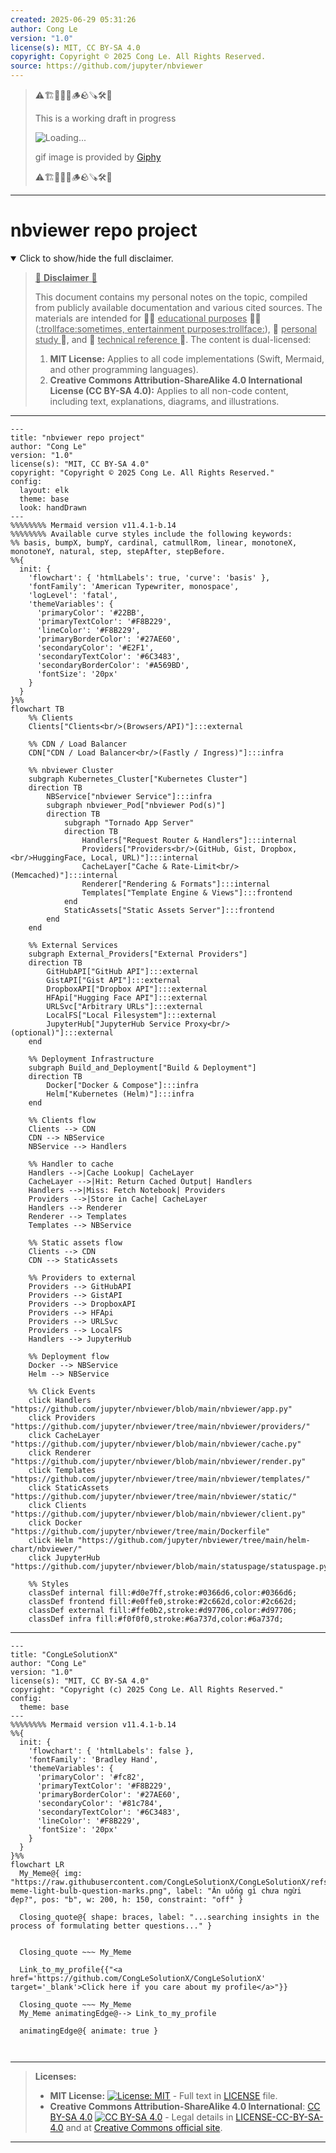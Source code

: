 ```yaml
---
created: 2025-06-29 05:31:26
author: Cong Le
version: "1.0"
license(s): MIT, CC BY-SA 4.0
copyright: Copyright © 2025 Cong Le. All Rights Reserved.
source: https://github.com/jupyter/nbviewer
---
```



> ⚠️🏗️🚧🦺🧱🪵🪨🪚🛠️👷
> 
> This is a working draft in progress
> 
> ![Loading...](https://media0.giphy.com/media/v1.Y2lkPTc5MGI3NjExejg1cGQ1bHkzeTRqM3BwejZ5bnBpZzZ2dTcxcHUwYTRneTZwcjE4eiZlcD12MV9pbnRlcm5hbF9naWZfYnlfaWQmY3Q9Zw/Ra7qHOOr080dY5xpW3/giphy.gif)
>
> gif image is provided by [Giphy](https://giphy.com)
> 
> ⚠️🏗️🚧🦺🧱🪵🪨🪚🛠️👷


----




# nbviewer repo project
<details open>
<summary>Click to show/hide the full disclaimer.</summary>
   
> <ins>📢 **Disclaimer** 🚨</ins>
>
> This document contains my personal notes on the topic,
> compiled from publicly available documentation and various cited sources.
> The materials are intended for 👨‍🎓 <ins>educational purposes</ins> 👨‍🎓 (<ins>:trollface:sometimes, entertainment purposes:trollface:</ins>), 📖 <ins> personal study </ins> 📖, and 🔖 <ins> technical reference </ins> 🔖.
> The content is dual-licensed:
> 1. **MIT License:** Applies to all code implementations (Swift, Mermaid, and other programming languages).
> 2. **Creative Commons Attribution-ShareAlike 4.0 International License (CC BY-SA 4.0):** Applies to all non-code content, including text, explanations, diagrams, and illustrations.

</details>



----

```mermaid
---
title: "nbviewer repo project"
author: "Cong Le"
version: "1.0"
license(s): "MIT, CC BY-SA 4.0"
copyright: "Copyright © 2025 Cong Le. All Rights Reserved."
config:
  layout: elk
  theme: base
  look: handDrawn
---
%%%%%%%% Mermaid version v11.4.1-b.14
%%%%%%%% Available curve styles include the following keywords:
%% basis, bumpX, bumpY, cardinal, catmullRom, linear, monotoneX, monotoneY, natural, step, stepAfter, stepBefore.
%%{
  init: {
    'flowchart': { 'htmlLabels': true, 'curve': 'basis' },
    'fontFamily': 'American Typewriter, monospace',
    'logLevel': 'fatal',
    'themeVariables': {
      'primaryColor': '#22BB',
      'primaryTextColor': '#F8B229',
      'lineColor': '#F8B229',
      'primaryBorderColor': '#27AE60',
      'secondaryColor': '#E2F1',
      'secondaryTextColor': '#6C3483',
      'secondaryBorderColor': '#A569BD',
      'fontSize': '20px'
    }
  }
}%%
flowchart TB
    %% Clients
    Clients["Clients<br/>(Browsers/API)"]:::external

    %% CDN / Load Balancer
    CDN["CDN / Load Balancer<br/>(Fastly / Ingress)"]:::infra

    %% nbviewer Cluster
    subgraph Kubernetes_Cluster["Kubernetes Cluster"]
    direction TB
        NBService["nbviewer Service"]:::infra
        subgraph nbviewer_Pod["nbviewer Pod(s)"]
        direction TB
            subgraph "Tornado App Server"
            direction TB
                Handlers["Request Router & Handlers"]:::internal
                Providers["Providers<br/>(GitHub, Gist, Dropbox,<br/>HuggingFace, Local, URL)"]:::internal
                CacheLayer["Cache & Rate-Limit<br/>(Memcached)"]:::internal
                Renderer["Rendering & Formats"]:::internal
                Templates["Template Engine & Views"]:::frontend
            end
            StaticAssets["Static Assets Server"]:::frontend
        end
    end

    %% External Services
    subgraph External_Providers["External Providers"]
    direction TB
        GitHubAPI["GitHub API"]:::external
        GistAPI["Gist API"]:::external
        DropboxAPI["Dropbox API"]:::external
        HFApi["Hugging Face API"]:::external
        URLSvc["Arbitrary URLs"]:::external
        LocalFS["Local Filesystem"]:::external
        JupyterHub["JupyterHub Service Proxy<br/>(optional)"]:::external
    end

    %% Deployment Infrastructure
    subgraph Build_and_Deployment["Build & Deployment"]
    direction TB
        Docker["Docker & Compose"]:::infra
        Helm["Kubernetes (Helm)"]:::infra
    end

    %% Clients flow
    Clients --> CDN
    CDN --> NBService
    NBService --> Handlers

    %% Handler to cache
    Handlers -->|Cache Lookup| CacheLayer
    CacheLayer -->|Hit: Return Cached Output| Handlers
    Handlers -->|Miss: Fetch Notebook| Providers
    Providers -->|Store in Cache| CacheLayer
    Handlers --> Renderer
    Renderer --> Templates
    Templates --> NBService

    %% Static assets flow
    Clients --> CDN
    CDN --> StaticAssets

    %% Providers to external
    Providers --> GitHubAPI
    Providers --> GistAPI
    Providers --> DropboxAPI
    Providers --> HFApi
    Providers --> URLSvc
    Providers --> LocalFS
    Handlers --> JupyterHub

    %% Deployment flow
    Docker --> NBService
    Helm --> NBService

    %% Click Events
    click Handlers "https://github.com/jupyter/nbviewer/blob/main/nbviewer/app.py"
    click Providers "https://github.com/jupyter/nbviewer/tree/main/nbviewer/providers/"
    click CacheLayer "https://github.com/jupyter/nbviewer/blob/main/nbviewer/cache.py"
    click Renderer "https://github.com/jupyter/nbviewer/blob/main/nbviewer/render.py"
    click Templates "https://github.com/jupyter/nbviewer/tree/main/nbviewer/templates/"
    click StaticAssets "https://github.com/jupyter/nbviewer/tree/main/nbviewer/static/"
    click Clients "https://github.com/jupyter/nbviewer/blob/main/nbviewer/client.py"
    click Docker "https://github.com/jupyter/nbviewer/tree/main/Dockerfile"
    click Helm "https://github.com/jupyter/nbviewer/tree/main/helm-chart/nbviewer/"
    click JupyterHub "https://github.com/jupyter/nbviewer/blob/main/statuspage/statuspage.py"

    %% Styles
    classDef internal fill:#d0e7ff,stroke:#0366d6,color:#0366d6;
    classDef frontend fill:#e0ffe0,stroke:#2c662d,color:#2c662d;
    classDef external fill:#ffe0b2,stroke:#d97706,color:#d97706;
    classDef infra fill:#f0f0f0,stroke:#6a737d,color:#6a737d;

```

----

<!-- 
```mermaid
%% Current Mermaid version
info
```  -->


```mermaid
---
title: "CongLeSolutionX"
author: "Cong Le"
version: "1.0"
license(s): "MIT, CC BY-SA 4.0"
copyright: "Copyright (c) 2025 Cong Le. All Rights Reserved."
config:
  theme: base
---
%%%%%%%% Mermaid version v11.4.1-b.14
%%{
  init: {
    'flowchart': { 'htmlLabels': false },
    'fontFamily': 'Bradley Hand',
    'themeVariables': {
      'primaryColor': '#fc82',
      'primaryTextColor': '#F8B229',
      'primaryBorderColor': '#27AE60',
      'secondaryColor': '#81c784',
      'secondaryTextColor': '#6C3483',
      'lineColor': '#F8B229',
      'fontSize': '20px'
    }
  }
}%%
flowchart LR
  My_Meme@{ img: "https://raw.githubusercontent.com/CongLeSolutionX/CongLeSolutionX/refs/heads/main/assets/images/My-meme-light-bulb-question-marks.png", label: "Ăn uống gì chưa ngừi đẹp?", pos: "b", w: 200, h: 150, constraint: "off" }

  Closing_quote@{ shape: braces, label: "...searching insights in the process of formulating better questions..." }
    

  Closing_quote ~~~ My_Meme
    
  Link_to_my_profile{{"<a href='https://github.com/CongLeSolutionX/CongLeSolutionX' target='_blank'>Click here if you care about my profile</a>"}}

  Closing_quote ~~~ My_Meme
  My_Meme animatingEdge@--> Link_to_my_profile
  
  animatingEdge@{ animate: true }



```

---
>**Licenses:**
>
>- **MIT License:**  [![License: MIT](https://img.shields.io/badge/License-MIT-yellow.svg)](LICENSE) - Full text in [LICENSE](LICENSE) file.
>- **Creative Commons Attribution-ShareAlike 4.0 International**: [CC BY-SA 4.0](https://creativecommons.org/licenses/by-sa/4.0/) [![CC BY-SA 4.0](https://licensebuttons.net/l/by-sa/4.0/88x31.png)](https://creativecommons.org/licenses/by-sa/4.0/) - Legal details in [LICENSE-CC-BY-SA-4.0](THE_PAST/LICENSE-CC-BY-SA-4.0) and at [Creative Commons official site](https://creativecommons.org/licenses/by-sa/4.0/).
>
---
